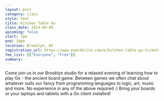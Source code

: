 ```yaml
---
layout: post
category: class
style: text
title: Kitchen Table Go
class_date: 2014-09-09
upcoming: false
start: 7pm
end: 10pm
location: Brooklyn, NY
registration_url: https://www.eventbrite.com/e/kitchen-table-go-tickets-12787159739
fee_list: [["Everyone", "Free"]]
summary:
---
```


Come join us in our Brooklyn studio for a relaxed evening of learning
how to play Go - the ancient board game. Between games we often chat
about whatever suits our fancy from programming languages to logic,
art, music and more. No experience in any of the above required :)
Bring your boards or your laptops and tablets with a Go client
installed!
